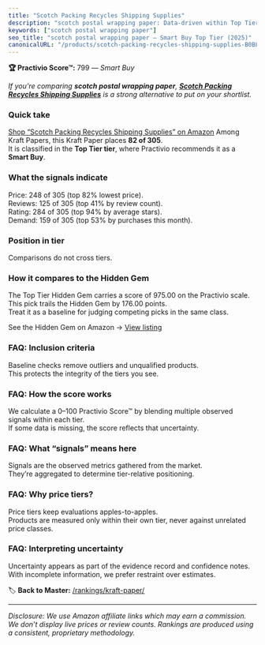 ```yaml
---
title: "Scotch Packing Recycles Shipping Supplies"
description: "scotch postal wrapping paper: Data-driven within Top Tier ranking using the Practivio Score™. Positioned by quality, value, demand, findability, momentum."
keywords: ["scotch postal wrapping paper"]
seo_title: "scotch postal wrapping paper — Smart Buy Top Tier (2025)"
canonicalURL: "/products/scotch-packing-recycles-shipping-supplies-B0BLP5XXQ6/"
---
```


**🏆 Practivio Score™:** 799 — _Smart Buy_


*If you're comparing **scotch postal wrapping paper**, **[Scotch Packing Recycles Shipping Supplies](https://www.amazon.com/dp/B0BLP5XXQ6?tag=practivio-20)** is a strong alternative to put on your shortlist.*
### Quick take
[Shop “Scotch Packing Recycles Shipping Supplies” on Amazon](https://www.amazon.com/dp/B0BLP5XXQ6?tag=practivio-20)
Among Kraft Papers, this Kraft Paper places **82 of 305**.  
It is classified in the **Top Tier tier**, where Practivio recommends it as a **Smart Buy**.

### What the signals indicate
Price: 248 of 305 (top 82% lowest price).  
Reviews: 125 of 305 (top 41% by review count).  
Rating: 284 of 305 (top 94% by average stars).  
Demand: 159 of 305 (top 53% by purchases this month).

### Position in tier
Comparisons do not cross tiers.

### How it compares to the Hidden Gem
The Top Tier Hidden Gem carries a score of 975.00 on the Practivio scale.  
This pick trails the Hidden Gem by 176.00 points.  
Treat it as a baseline for judging competing picks in the same class.  

See the Hidden Gem on Amazon → [View listing](https://www.amazon.com/dp/B07Q2XWN5R?tag=practivio-20)

### FAQ: Inclusion criteria
Baseline checks remove outliers and unqualified products.  
This protects the integrity of the tiers you see.

### FAQ: How the score works
We calculate a 0–100 Practivio Score™ by blending multiple observed signals within each tier.  
If some data is missing, the score reflects that uncertainty.

### FAQ: What “signals” means here
Signals are the observed metrics gathered from the market.  
They’re aggregated to determine tier-relative positioning.

### FAQ: Why price tiers?
Price tiers keep evaluations apples-to-apples.  
Products are measured only within their own tier, never against unrelated price classes.

### FAQ: Interpreting uncertainty
Uncertainty appears as part of the evidence record and confidence notes.  
With incomplete information, we prefer restraint over estimates.


🏷️ **Back to Master:** [/rankings/kraft-paper/](/rankings/kraft-paper/)

---
_Disclosure: We use Amazon affiliate links which may earn a commission. We don’t display live prices or review counts. Rankings are produced using a consistent, proprietary methodology._
